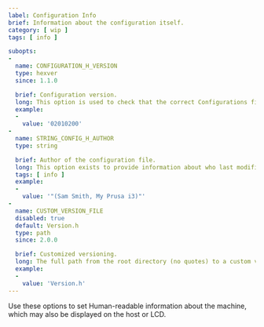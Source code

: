 ```yaml
---
label: Configuration Info
brief: Information about the configuration itself.
category: [ wip ]
tags: [ info ]

subopts:
-
  name: CONFIGURATION_H_VERSION
  type: hexver
  since: 1.1.0

  brief: Configuration version.
  long: This option is used to check that the correct Configurations files match the version of Marlin being built.
  example:
  -
    value: '02010200'
-
  name: STRING_CONFIG_H_AUTHOR
  type: string

  brief: Author of the configuration file.
  long: This option exists to provide information about who last modified the configuration. It is displayed in the identifier string sent to the host when Marlin first boots up, and it may also be displayed on the LCD Info Screen.
  tags: [ info ]
  example:
  -
    value: '"(Sam Smith, My Prusa i3)"'
-
  name: CUSTOM_VERSION_FILE
  disabled: true
  default: Version.h
  type: path
  since: 2.0.0

  brief: Customized versioning.
  long: The full path from the root directory (no quotes) to a custom version file to override Marlin's base version info.
  example:
  -
    value: 'Version.h'
---
```

Use these options to set Human-readable information about the machine, which may also be displayed on the host or LCD.
